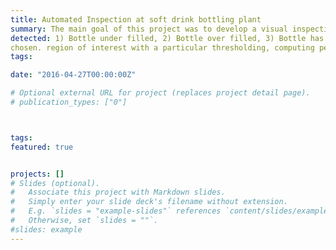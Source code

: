 ```yaml
---
title: Automated Inspection at soft drink bottling plant
summary: The main goal of this project was to develop a visual inspection system. The following fault conditions were aimed to be
detected: 1) Bottle under filled, 2) Bottle over filled, 3) Bottle has label missing, 4) Bottle has label but label printing was failed, 5) Bottle label is not straight, 6) Bottle cap is missing, 7) Bottle is deformed in some way. Background studies include extracting region of interest, computing mean gray level, binarizing any
chosen. region of interest with a particular thresholding, computing percentage of black pixels and comparing to normal bottle values, extracting red channel, edge detection and obtaining connected components & their bounding boxes, finding largest bounding box, comparing area, height & width to the normal. Depending on the fault condition different types of step were applied. And a simple graphical user interface was designed.
tags:

date: "2016-04-27T00:00:00Z"

# Optional external URL for project (replaces project detail page).
# publication_types: ["0"]



tags:
featured: true


projects: []
# Slides (optional).
#   Associate this project with Markdown slides.
#   Simply enter your slide deck's filename without extension.
#   E.g. `slides = "example-slides"` references `content/slides/example-slides.md`.
#   Otherwise, set `slides = ""`.
#slides: example
---
```

